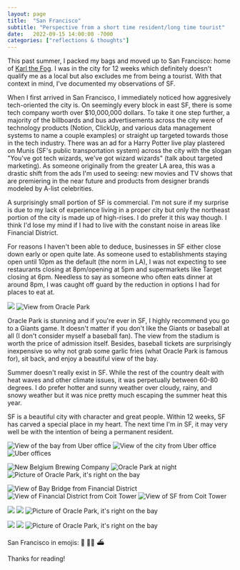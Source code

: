 ```yaml
---
layout: page
title:  "San Francisco"
subtitle: "Perspective from a short time resident/long time tourist"
date:   2022-09-15 14:00:00 -7000
categories: ["reflections & thoughts"]
---
```


This past summer, I packed my bags and moved up to San Francisco: home of [Karl the Fog](https://twitter.com/KarlTheFog). I was in the city for 12 weeks which definitely doesn't qualify me as a local but also excludes me from being a tourist. With that context in mind, I've documented my observations of SF.

When I first arrived in San Francisco, I immediately noticed how aggresively tech-oriented the city is. On seemingly every block in east SF, there is some tech company worth over $10,000,000 dollars. To take it one step further, a majority of the billboards and bus advertisements across the city were of technology products (Notion, ClickUp, and various data management systems to name a couple examples) or straight up targeted towards those in the tech industry. There was an ad for a Harry Potter live play plastered on Munis (SF's public transportation system) across the city with the slogan "You've got tech wizards, we've got wizard wizards" (talk about targeted marketing). As someone originally from the greater LA area, this was a drastic shift from the ads I'm used to seeing: new movies and TV shows that are premiering in the near future and products from designer brands modeled by A-list celebrities.

A surprisingly small portion of SF is commercial. I'm not sure if my surprise is due to my lack of experience living in a proper city but only the northeast portion of the city is made up of high-rises. I do prefer it this way though. I think I'd lose my mind if I had to live with the constant noise in areas like Financial District.

For reasons I haven't been able to deduce, businesses in SF either close down early or open quite late. As someone used to establishments staying open until 10pm as the default (the norm in LA), I was not expecting to see restaurants closing at 8pm/opening at 5pm and supermarkets like Target closing at 6pm. Needless to say as someone who often eats dinner at around 8pm, I was caught off guard by the reduction in options I had for places to eat at.

![](../assets/img/san-francisco/oracle-park-1.jpg) ![View from Oracle Park](../assets/img/san-francisco/oracle-park-2.jpg)

Oracle Park is stunning and if you're ever in SF, I highly recommend you go to a Giants game. It doesn't matter if you don't like the Giants or baseball at all (I don't consider myself a baseball fan). The view from the stadium is worth the price of admission itself. Besides, baseball tickets are surprisingly inexpensive so why not grab some garlic fries (what Oracle Park is famous for), sit back, and enjoy a beautiful view of the bay.

Summer doesn't really exist in SF. While the rest of the country dealt with heat waves and other climate issues, it was perpetually between 60-80 degrees. I do prefer hotter and sunny weather over cloudy, rainy, and snowy weather but it was nice pretty much escaping the summer heat this year.

SF is a beautiful city with character and great people. Within 12 weeks, SF has carved a special place in my heart. The next time I'm in SF, it may very well be with the intention of being a permanent resident.

![View of the bay from Uber office](../assets/img/san-francisco/uber-1.jpg) ![View of the city from Uber office](../assets/img/san-francisco/uber-2.jpg) ![Uber offices](../assets/img/san-francisco/uber-3.jpg)

![New Belgium Brewing Company](../assets/img/san-francisco/new-belgium.jpg) ![Oracle Park at night](../assets/img/san-francisco/oracle-park-3.jpg) ![Picture of Oracle Park, it's right on the bay](../assets/img/san-francisco/ferry-building.jpg)

![View of Bay Bridge from Financial District](../assets/img/san-francisco/coit-1.jpg) ![View of Financial District from Coit Tower](../assets/img/san-francisco/coit-2.jpg) ![View of SF from Coit Tower](../assets/img/san-francisco/coit-3.jpg)

![](../assets/img/san-francisco/hike-1.jpg) ![](../assets/img/san-francisco/hike-2.jpg) ![Picture of Oracle Park, it's right on the bay](../assets/img/san-francisco/road.jpg)

![](../assets/img/san-francisco/marin-1.jpg) ![](../assets/img/san-francisco/marin-2.jpg) ![Picture of Oracle Park, it's right on the bay](../assets/img/san-francisco/slice-house.jpg)

San Francisco in emojis: 🌉 🧑‍💻 ⛴️
  
Thanks for reading!